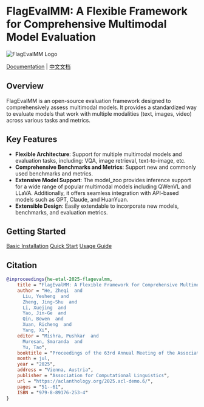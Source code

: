 # FlagEvalMM: A Flexible Framework for Comprehensive Multimodal Model Evaluation

![FlagEvalMM Logo](assets/logo.png)

[Documentation](https://flagevalmm.readthedocs.io/en/latest/) | [中文文档](https://github.com/flageval-baai/FlagEvalMM/blob/main/README_ZH.md)

## Overview

FlagEvalMM is an open-source evaluation framework designed to comprehensively assess multimodal models. It provides a standardized way to evaluate models that work with multiple modalities (text, images, video) across various tasks and metrics.

## Key Features

- **Flexible Architecture**: Support for multiple multimodal models and evaluation tasks, including: VQA, image retrieval, text-to-image, etc.
- **Comprehensive Benchmarks and Metrics**: Support new and commonly used benchmarks and metrics.
- **Extensive Model Support**: The model_zoo provides inference support for a wide range of popular multimodal models including QWenVL and LLaVA. Additionally, it offers seamless integration with API-based models such as GPT, Claude, and HuanYuan.
- **Extensible Design**: Easily extendable to incorporate new models, benchmarks, and evaluation metrics.

## Getting Started

[Basic Installation](https://flagevalmm.readthedocs.io/en/latest/installation.html)
[Quick Start](https://flagevalmm.readthedocs.io/en/latest/quickstart.html)
[Usage Guide](https://flagevalmm.readthedocs.io/en/latest/usage.html)

## Citation

```bibtex
@inproceedings{he-etal-2025-flagevalmm,
    title = "FlagEvalMM: A Flexible Framework for Comprehensive Multimodal Model Evaluation",
    author = "He, Zheqi  and
      Liu, Yesheng  and
      Zheng, Jing-Shu  and
      Li, Xuejing  and
      Yao, Jin-Ge  and
      Qin, Bowen  and
      Xuan, Richeng  and
      Yang, Xi",
    editor = "Mishra, Pushkar  and
      Muresan, Smaranda  and
      Yu, Tao",
    booktitle = "Proceedings of the 63rd Annual Meeting of the Association for Computational Linguistics (Volume 3: System Demonstrations)",
    month = jul,
    year = "2025",
    address = "Vienna, Austria",
    publisher = "Association for Computational Linguistics",
    url = "https://aclanthology.org/2025.acl-demo.6/",
    pages = "51--61",
    ISBN = "979-8-89176-253-4"
}
```
